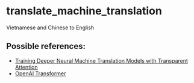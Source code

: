 # translate_machine_translation
Vietnamese and Chinese to English 
## Possible references:
- [Training Deeper Neural Machine Translation Models with Transparent Attention](http://aclweb.org/anthology/D18-1338)
- [OpenAI Transformer](https://s3-us-west-2.amazonaws.com/openai-assets/research-covers/language-unsupervised/language_understanding_paper.pdf)
